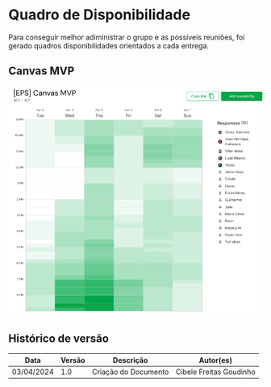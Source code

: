 # Quadro de Disponibilidade

Para conseguir melhor adiministrar o grupo e as possíveis reuniões, foi gerado quadros disponibilidades orientados a cada entrega.

## Canvas MVP
![Disponibilidade Canvas MVP](assets/Schedules/canvas_disp.png)

## Histórico de versão
| Data | Versão | Descrição | Autor(es) |
| ---- | ---- | ---- | ---- |
| 03/04/2024 | 1.0 | Criação do Documento | Cibele Freitas Goudinho |